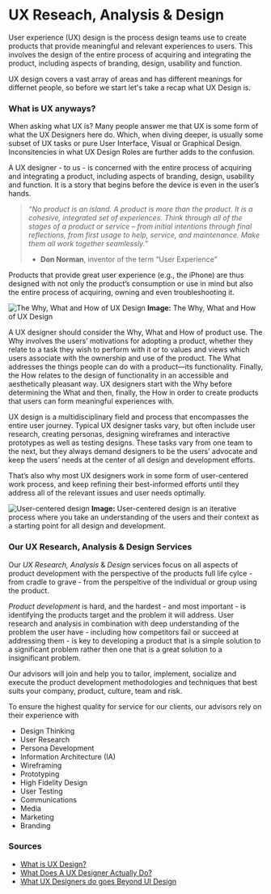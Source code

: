 # UX Reseach, Analysis & Design

User experience (UX) design is the process design teams use to create products that provide meaningful and relevant experiences to users. This involves the design of the entire process of acquiring and integrating the product, including aspects of branding, design, usability and function.

UX design covers a vast array of areas and has different meanings for differnet people, so before we start let's take a recap what UX Design is.

### What is UX anyways?

When asking what UX is? Many people answer me that UX is some form of what the UX Designers here do. Which, when diving deeper, is usually some subset of UX tasks or pure User Interface, Visual or Graphical Design. Inconsitencies in what UX Design Roles are further adds to the confusion.

A UX designer - to us - is concerned with the entire process of acquiring and integrating a product, including aspects of branding, design, usability and function. It is a story that begins before the device is even in the user’s hands.


> *“No product is an island. A product is more than the product. It is a cohesive, integrated set of experiences. Think through all of the stages of a product or service – from initial intentions through final reflections, from first usage to help, service, and maintenance. Make them all work together seamlessly.”*
> - **Don Norman**, inventor of the term “User Experience”

Products that provide great user experience (e.g., the iPhone) are thus designed with not only the product’s consumption or use in mind but also the entire process of acquiring, owning and even troubleshooting it.

![The Why, What and How of UX Design](https://public-media.interaction-design.org/images/uploads/3c7d938af5ab0d5e6ac67be9536e3c47.jpeg)
**Image:** The Why, What and How of UX Design

A UX designer should consider the Why, What and How of product use. The Why involves the users’ motivations for adopting a product, whether they relate to a task they wish to perform with it or to values and views which users associate with the ownership and use of the product. The What addresses the things people can do with a product—its functionality. Finally, the How relates to the design of functionality in an accessible and aesthetically pleasant way. UX designers start with the Why before determining the What and then, finally, the How in order to create products that users can form meaningful experiences with.


UX design is a multidisciplinary field and process that encompasses the entire user journey.  Typical UX designer tasks vary, but often include user research, creating personas, designing wireframes and interactive prototypes as well as testing designs. These tasks vary from one team to the next, but they always demand designers to be the users’ advocate and keep the users’ needs at the center of all design and development efforts. 

That’s also why most UX designers work in some form of user-centered work process, and keep refining their best-informed efforts until they address all of the relevant issues and user needs optimally.

![User-centered design](https://public-media.interaction-design.org/images/uploads/c37b39f3cdb056c824200d8e12a8de1b.png)
**Image:** User-centered design is an iterative process where you take an understanding of the users and their context as a starting point for all design and development.


### Our UX Research, Analysis & Design Services

Our *UX Research, Analysis* & *Design* services focus on all aspects of product development with the perspective of the products full life cylce - from cradle to grave - from the perspeltive of the individual or group using the product.

*Product development* is hard, and the hardest - and most important - is identifying the products target and the problem it will address. User research and analysis in combination with deep understanding of the problem the user have - including how competitors fail or succeed at addressing them - is key to developing a product that is a simple solution to a significant problem rather then one that is a great solution to a insignificant problem.

Our advisors will join and help you to tailor, implement, socialize and execute the product development methodologies and techniques that best suits your company, product, culture, team and risk.

To ensure the highest quality for service for our clients, our advisors rely on their experience with 
* Design Thinking
* User Research
* Persona Development
* Information Architecture (IA)
* Wireframing
* Prototyping
* High Fidelity Design
* User Testing
* Communications
* Media
* Marketing
* Branding


### Sources
* [What is UX Design?](https://www.interaction-design.org/literature/topics/ux-design)
* [What Does A UX Designer Actually Do?
](https://careerfoundry.com/en/blog/ux-design/what-does-a-ux-designer-actually-do/)
* [What UX Designers do goes Beyond UI Design](https://www.interaction-design.org/literature/topics/ux-design)